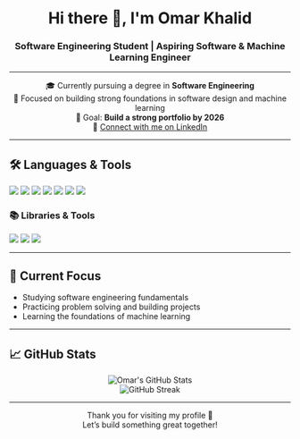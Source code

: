 <!-- Omar Khalid | GitHub Profile README -->
<h1 align="center">Hi there 👋, I'm Omar Khalid</h1>
<h3 align="center">Software Engineering Student | Aspiring Software & Machine Learning Engineer</h3>

---

<p align="center">
  🎓 Currently pursuing a degree in <strong>Software Engineering</strong><br>
  🧠 Focused on building strong foundations in software design and machine learning<br>
  🎯 Goal: <strong>Build a strong portfolio by 2026</strong><br>
  🔗 <a href="https://www.linkedin.com/in/omar-khalid-54300b29a/" target="_blank">Connect with me on LinkedIn</a>
</p>

---

<h2>🛠️ Languages & Tools</h2>

<p>
  <img src="https://img.shields.io/badge/C++-00599C?style=for-the-badge&logo=c%2B%2B&logoColor=white"/>
  <img src="https://img.shields.io/badge/C-00599C?style=for-the-badge&logo=c&logoColor=white"/>
  <img src="https://img.shields.io/badge/Java-007396?style=for-the-badge&logo=java&logoColor=white"/>
  <img src="https://img.shields.io/badge/CSharp-239120?style=for-the-badge&logo=c-sharp&logoColor=white"/>
  <img src="https://img.shields.io/badge/Python-3776AB?style=for-the-badge&logo=python&logoColor=white"/>
  <img src="https://img.shields.io/badge/HTML5-E34F26?style=for-the-badge&logo=html5&logoColor=white"/>
  <img src="https://img.shields.io/badge/CSS3-1572B6?style=for-the-badge&logo=css3&logoColor=white"/>
</p>

<h3>📚 Libraries & Tools</h3>

<p>
  <img src="https://img.shields.io/badge/NumPy-013243?style=for-the-badge&logo=numpy&logoColor=white"/>
  <img src="https://img.shields.io/badge/scikit--learn-F7931E?style=for-the-badge&logo=scikit-learn&logoColor=white"/>
  <img src="https://img.shields.io/badge/Git-F05032?style=for-the-badge&logo=git&logoColor=white"/>
</p>

---

<h2>📌 Current Focus</h2>
<ul>
  <li>Studying software engineering fundamentals</li>
  <li>Practicing problem solving and building projects</li>
  <li>Learning the foundations of machine learning</li>
</ul>

---

<h2>📈 GitHub Stats</h2>

<p align="center">
  <img src="https://github-readme-stats.vercel.app/api?username=OmarKhalid&show_icons=true&theme=default" alt="Omar's GitHub Stats"/>
  <br>
  <img src="https://github-readme-streak-stats.herokuapp.com/?user=OmarKhalid&theme=default" alt="GitHub Streak"/>
</p>

---

<p align="center">
  Thank you for visiting my profile 🤝 <br>
  Let’s build something great together!
</p>

